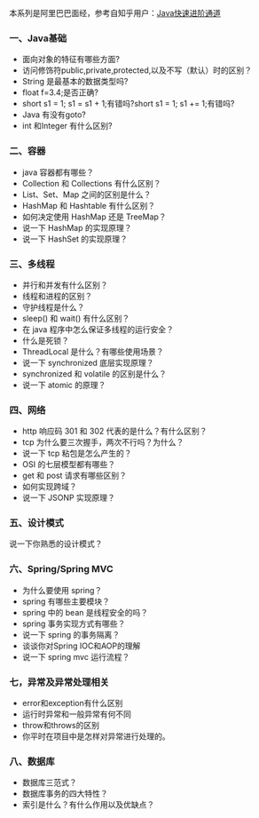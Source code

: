 本系列是阿里巴巴面经，参考自知乎用户：[Java快速进阶通道](https://zhuanlan.zhihu.com/p/83678946)


### 一、Java基础
- 面向对象的特征有哪些方面?
- 访问修饰符public,private,protected,以及不写（默认）时的区别？
- String 是最基本的数据类型吗?
- float f=3.4;是否正确?
- short s1 = 1; s1 = s1 + 1;有错吗?short s1 = 1; s1 += 1;有错吗?
- Java 有没有goto?
- int 和Integer 有什么区别?
### 二、容器
- java 容器都有哪些？
- Collection 和 Collections 有什么区别？
- List、Set、Map 之间的区别是什么？
- HashMap 和 Hashtable 有什么区别？
- 如何决定使用 HashMap 还是 TreeMap？
- 说一下 HashMap 的实现原理？
- 说一下 HashSet 的实现原理？
### 三、多线程
- 并行和并发有什么区别？
- 线程和进程的区别？
- 守护线程是什么？
- sleep() 和 wait() 有什么区别？
- 在 java 程序中怎么保证多线程的运行安全？
- 什么是死锁？
- ThreadLocal 是什么？有哪些使用场景？
- 说一下 synchronized 底层实现原理？
- synchronized 和 volatile 的区别是什么？
- 说一下 atomic 的原理？
### 四、网络
- http 响应码 301 和 302 代表的是什么？有什么区别？
- tcp 为什么要三次握手，两次不行吗？为什么？
- 说一下 tcp 粘包是怎么产生的？
- OSI 的七层模型都有哪些？
- get 和 post 请求有哪些区别？
- 如何实现跨域？
- 说一下 JSONP 实现原理？
### 五、设计模式
说一下你熟悉的设计模式？
### 六、Spring/Spring MVC
- 为什么要使用 spring？
- spring 有哪些主要模块？
- spring 中的 bean 是线程安全的吗？
- spring 事务实现方式有哪些？
- 说一下 spring 的事务隔离？
- 谈谈你对Spring IOC和AOP的理解
- 说一下 spring mvc 运行流程？
### 七，异常及异常处理相关
- error和exception有什么区别
- 运行时异常和一般异常有何不同
- throw和throws的区别
- 你平时在项目中是怎样对异常进行处理的。
### 八、数据库
- 数据库三范式？
- 数据库事务的四大特性？
- 索引是什么？有什么作用以及优缺点？
